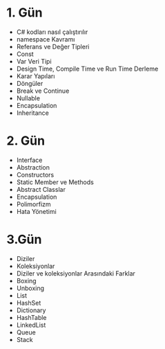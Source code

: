 # 1. Gün
- C# kodları nasıl çalıştırılır
- namespace Kavramı
- Referans ve Değer Tipleri
- Const
- Var Veri Tipi
- Design Time, Compile Time ve Run Time Derleme
- Karar Yapıları
- Döngüler
- Break ve Continue
- Nullable
- Encapsulation
- Inheritance

# 2. Gün
- Interface
- Abstraction
- Constructors
- Static Member ve Methods
- Abstract Classlar
- Encapsulation
- Polimorfizm
- Hata Yönetimi


# 3.Gün
- Diziler
- Koleksiyonlar
- Diziler ve koleksiyonlar Arasındaki Farklar
- Boxing
- Unboxing
- List
- HashSet
- Dictionary
- HashTable
- LinkedList
- Queue
- Stack
